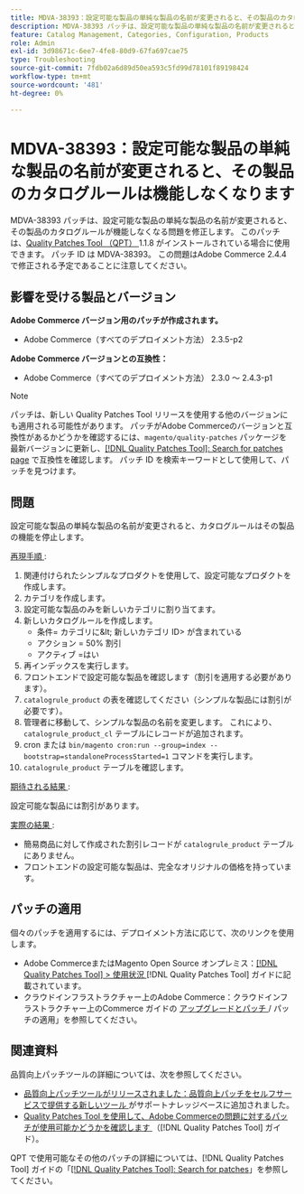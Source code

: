 ```yaml
---
title: MDVA-38393：設定可能な製品の単純な製品の名前が変更されると、その製品のカタログルールは機能しなくなります
description: MDVA-38393 パッチは、設定可能な製品の単純な製品の名前が変更されると、その製品のカタログルールが機能しなくなる問題を修正します。 このパッチは、[Quality Patches Tool （QPT） ] （https://experienceleague.adobe.com/en/docs/commerce-operations/tools/quality-patches-tool/quality-patches-tool-to-self-serve-quality-patches） 1.1.8 がインストールされている場合に利用できます。 パッチ ID は MDVA-38393。 この問題はAdobe Commerce 2.4.4 で修正される予定であることに注意してください。
feature: Catalog Management, Categories, Configuration, Products
role: Admin
exl-id: 3d98671c-6ee7-4fe8-80d9-67fa697cae75
type: Troubleshooting
source-git-commit: 7fdb02a6d89d50ea593c5fd99d78101f89198424
workflow-type: tm+mt
source-wordcount: '481'
ht-degree: 0%

---
```


# MDVA-38393：設定可能な製品の単純な製品の名前が変更されると、その製品のカタログルールは機能しなくなります

MDVA-38393 パッチは、設定可能な製品の単純な製品の名前が変更されると、その製品のカタログルールが機能しなくなる問題を修正します。 このパッチは、[Quality Patches Tool （QPT） ](https://experienceleague.adobe.com/en/docs/commerce-operations/tools/quality-patches-tool/quality-patches-tool-to-self-serve-quality-patches)1.1.8 がインストールされている場合に使用できます。 パッチ ID は MDVA-38393。 この問題はAdobe Commerce 2.4.4 で修正される予定であることに注意してください。

## 影響を受ける製品とバージョン

**Adobe Commerce バージョン用のパッチが作成されます。**

* Adobe Commerce（すべてのデプロイメント方法） 2.3.5-p2

**Adobe Commerce バージョンとの互換性：**

* Adobe Commerce（すべてのデプロイメント方法） 2.3.0 ～ 2.4.3-p1

>[!NOTE]
>
>パッチは、新しい Quality Patches Tool リリースを使用する他のバージョンにも適用される可能性があります。 パッチがAdobe Commerceのバージョンと互換性があるかどうかを確認するには、`magento/quality-patches` パッケージを最新バージョンに更新し、[[!DNL Quality Patches Tool]: Search for patches page](https://experienceleague.adobe.com/en/docs/commerce-operations/tools/quality-patches-tool/quality-patches-tool-to-self-serve-quality-patches) で互換性を確認します。 パッチ ID を検索キーワードとして使用して、パッチを見つけます。

## 問題

設定可能な製品の単純な製品の名前が変更されると、カタログルールはその製品の機能を停止します。

<u> 再現手順 </u>:

1. 関連付けられたシンプルなプロダクトを使用して、設定可能なプロダクトを作成します。
1. カテゴリを作成します。
1. 設定可能な製品のみを新しいカテゴリに割り当てます。
1. 新しいカタログルールを作成します。
   * 条件= カテゴリに\&lt; 新しいカテゴリ ID> が含まれている
   * アクション = 50% 割引
   * アクティブ =はい
1. 再インデックスを実行します。
1. フロントエンドで設定可能な製品を確認します（割引を適用する必要があります）。
1. `catalogrule_product` の表を確認してください（シンプルな製品には割引が必要です）。
1. 管理者に移動して、シンプルな製品の名前を変更します。 これにより、`catalogrule_product_cl` テーブルにレコードが追加されます。
1. cron または `bin/magento cron:run --group=index --bootstrap=standaloneProcessStarted=1` コマンドを実行します。
1. `catalogrule_product` テーブルを確認します。

<u> 期待される結果 </u>:

設定可能な製品には割引があります。

<u> 実際の結果 </u>:

* 簡易商品に対して作成された割引レコードが `catalogrule_product` テーブルにありません。
* フロントエンドの設定可能な製品は、完全なオリジナルの価格を持っています。

## パッチの適用

個々のパッチを適用するには、デプロイメント方法に応じて、次のリンクを使用します。

* Adobe CommerceまたはMagento Open Source オンプレミス：[[!DNL Quality Patches Tool] > 使用状況 ](/help/tools/quality-patches-tool/usage.md)[!DNL Quality Patches Tool] ガイドに記載されています。
* クラウドインフラストラクチャー上のAdobe Commerce：クラウドインフラストラクチャー上のCommerce ガイドの [ アップグレードとパッチ ](https://experienceleague.adobe.com/docs/commerce-cloud-service/user-guide/develop/upgrade/apply-patches.html)/ パッチの適用」を参照してください。

## 関連資料

品質向上パッチツールの詳細については、次を参照してください。

* [ 品質向上パッチツールがリリースされました：品質向上パッチをセルフサービスで提供する新しいツール ](https://experienceleague.adobe.com/en/docs/commerce-operations/tools/quality-patches-tool/quality-patches-tool-to-self-serve-quality-patches) がサポートナレッジベースに追加されました。
* [Quality Patches Tool を使用して、Adobe Commerceの問題に対するパッチが使用可能かどうかを確認します ](/help/tools/quality-patches-tool/patches-available-in-qpt/check-patch-for-magento-issue-with-magento-quality-patches.md) （[!DNL Quality Patches Tool] ガイド）。

QPT で使用可能なその他のパッチの詳細については、[!DNL Quality Patches Tool] ガイドの「[[!DNL Quality Patches Tool]: Search for patches](https://experienceleague.adobe.com/tools/commerce-quality-patches/index.html)」を参照してください。
